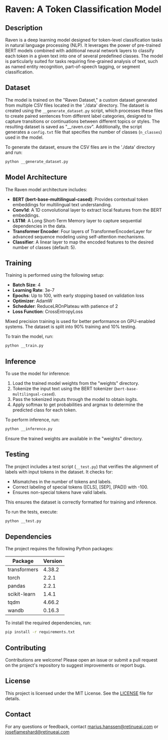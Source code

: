 # Raven: A Token Classification Model

## Description

Raven is a deep learning model designed for token-level classification tasks in natural language processing (NLP). It leverages the power of pre-trained BERT models combined with additional neural network layers to classify each token in a given text into one of several predefined classes. The model is particularly suited for tasks requiring fine-grained analysis of text, such as named entity recognition, part-of-speech tagging, or segment classification.

## Dataset

The model is trained on the "Raven Dataset," a custom dataset generated from multiple CSV files located in the './data' directory. The dataset is created using the `__generate_dataset.py` script, which processes these files to create paired sentences from different label categories, designed to capture transitions or continuations between different topics or styles. The resulting dataset is saved as "__raven.csv". Additionally, the script generates a `config.txt` file that specifies the number of classes (`n_classes`) used in the model.

To generate the dataset, ensure the CSV files are in the './data' directory and run:

```bash
python __generate_dataset.py
```

## Model Architecture

The Raven model architecture includes:

- **BERT (bert-base-multilingual-cased)**: Provides contextual token embeddings for multilingual text understanding.
- **Conv1d**: A 1D convolutional layer to extract local features from the BERT embeddings.
- **LSTM**: A Long Short-Term Memory layer to capture sequential dependencies in the data.
- **Transformer Encoder**: Four layers of TransformerEncoderLayer for advanced sequence modeling using self-attention mechanisms.
- **Classifier**: A linear layer to map the encoded features to the desired number of classes (default: 5).

## Training

Training is performed using the following setup:

- **Batch Size**: 4
- **Learning Rate**: 3e-7
- **Epochs**: Up to 100, with early stopping based on validation loss
- **Optimizer**: AdamW
- **Scheduler**: ReduceLROnPlateau with patience of 2
- **Loss Function**: CrossEntropyLoss

Mixed precision training is used for better performance on GPU-enabled systems. The dataset is split into 90% training and 10% testing.

To train the model, run:

```bash
python __train.py
```

## Inference

To use the model for inference:

1. Load the trained model weights from the "weights" directory.
2. Tokenize the input text using the BERT tokenizer (`bert-base-multilingual-cased`).
3. Pass the tokenized inputs through the model to obtain logits.
4. Apply softmax to get probabilities and argmax to determine the predicted class for each token.

To perform inference, run:

```bash
python __inference.py
```

Ensure the trained weights are available in the "weights" directory.

## Testing

The project includes a test script (`__test.py`) that verifies the alignment of labels with input tokens in the dataset. It checks for:

- Mismatches in the number of tokens and labels.
- Correct labeling of special tokens ([CLS], [SEP], [PAD]) with -100.
- Ensures non-special tokens have valid labels.

This ensures the dataset is correctly formatted for training and inference.

To run the tests, execute:

```bash
python __test.py
```

## Dependencies

The project requires the following Python packages:

| Package         | Version  |
|-----------------|----------|
| transformers    | 4.38.2   |
| torch           | 2.2.1    |
| pandas          | 2.2.1    |
| scikit-learn    | 1.4.1    |
| tqdm            | 4.66.2   |
| wandb           | 0.16.3   |

To install the required dependencies, run:

```bash
pip install -r requirements.txt
```

## Contributing

Contributions are welcome! Please open an issue or submit a pull request on the project's repository to suggest improvements or report bugs.

## License

This project is licensed under the MIT License. See the [LICENSE](LICENSE) file for details.

## Contact

For any questions or feedback, contact marius.hanssen@retinueai.com or josefjameshard@retinueai.com
